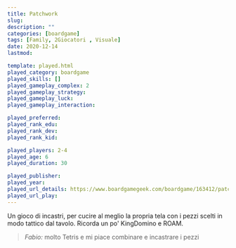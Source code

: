 ```yaml
---
title: Patchwork
slug: 
description: ""
categories: [boardgame]
tags: [Family, 2Giocatori , Visuale]
date: 2020-12-14
lastmod: 

template: played.html
played_category: boardgame
played_skills: []
played_gameplay_complex: 2
played_gameplay_strategy: 
played_gameplay_luck: 
played_gameplay_interaction: 

played_preferred: 
played_rank_edu: 
played_rank_dev: 
played_rank_kid: 

played_players: 2-4
played_age: 6
played_duration: 30

played_publisher: 
played_year: 
played_url_details: https://www.boardgamegeek.com/boardgame/163412/patchwork
played_url_play: 
---
```


Un gioco di incastri, per cucire al meglio la propria tela con i pezzi scelti in modo tattico dal tavolo.
Ricorda un po' KingDomino e ROAM.

> *Fabio:*
> molto Tetris e mi piace combinare e incastrare i pezzi


